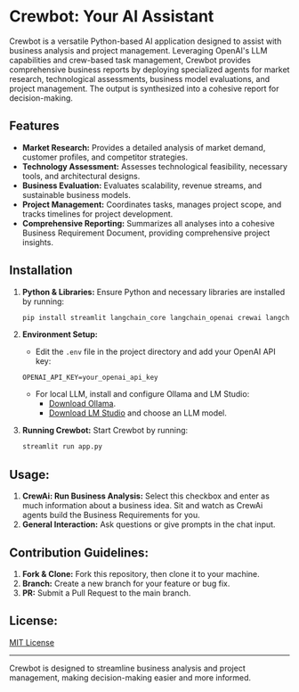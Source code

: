 
# Crewbot: Your AI Assistant

Crewbot is a versatile Python-based AI application designed to assist with business analysis and project management. Leveraging OpenAI's LLM capabilities and crew-based task management, Crewbot provides comprehensive business reports by deploying specialized agents for market research, technological assessments, business model evaluations, and project management. The output is synthesized into a cohesive report for decision-making.

## Features

- **Market Research:** Provides a detailed analysis of market demand, customer profiles, and competitor strategies.
- **Technology Assessment:** Assesses technological feasibility, necessary tools, and architectural designs.
- **Business Evaluation:** Evaluates scalability, revenue streams, and sustainable business models.
- **Project Management:** Coordinates tasks, manages project scope, and tracks timelines for project development.
- **Comprehensive Reporting:** Summarizes all analyses into a cohesive Business Requirement Document, providing comprehensive project insights.

## Installation

1. **Python & Libraries:** Ensure Python and necessary libraries are installed by running:

   ```bash
   pip install streamlit langchain_core langchain_openai crewai langchain hub dotenv streamlit_chat pydantic
   ```

2. **Environment Setup:**
   - Edit the `.env` file in the project directory and add your OpenAI API key:

   ```plaintext
   OPENAI_API_KEY=your_openai_api_key
   ```

   - For local LLM, install and configure Ollama and LM Studio:
      - [Download Ollama](https://ollama.com/).
      - [Download LM Studio](https://lmstudio.ai/) and choose an LLM model.

3. **Running Crewbot:**
   Start Crewbot by running:

   ```bash
   streamlit run app.py
   ```

## Usage:

1. **CrewAi: Run Business Analysis:** Select this checkbox and enter as much information about a business idea. Sit and watch as CrewAi agents build the Business Requirements for you.
2. **General Interaction:** Ask questions or give prompts in the chat input.

## Contribution Guidelines:

1. **Fork & Clone:** Fork this repository, then clone it to your machine.
2. **Branch:** Create a new branch for your feature or bug fix.
3. **PR:** Submit a Pull Request to the main branch.

## License:

[MIT License](LICENSE)

---

Crewbot is designed to streamline business analysis and project management, making decision-making easier and more informed.
